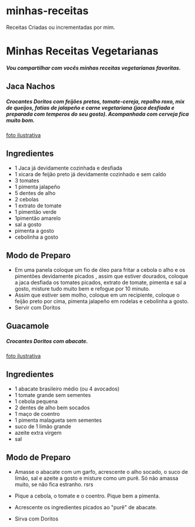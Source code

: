 # minhas-receitas
Receitas Criadas ou incrementadas por mim.

# Minhas Receitas Vegetarianas

<h5>Vou compartilhar com vocês minhas receitas vegetarianas favoritas.</h5>



<h2>  Jaca Nachos
</h2>



<h5>Crocantes Doritos com feijões pretos, tomate-cereja, repolho roxo, mix de queijos, fatias de jalapeño e carne vegetariana (jaca desfiada e preparada com temperos do seu gosto). Acompanhada com cerveja fica muito bom.</h5>



[foto ilustrativa](https://media.gazetadopovo.com.br/bomgourmet/2019/01/nachos-vegetariano-outback-c438b510.jpg)



<h2>Ingredientes</h2>

- 1 Jaca já devidamente cozinhada e desfiada
- 1 xicara de feijão preto já devidamente cozinhado e sem caldo
- 3 tomates
- 1 pimenta jalapeño
- 5 dentes de alho
- 2 cebolas
- 1 extrato de tomate
- 1 pimentão verde 
- 1pimentão amarelo 
-  sal a gosto 
- pimenta a gosto
- cebolinha a gosto



<h2>Modo de Preparo</h2>

- Em uma panela coloque um fio de óleo para fritar a cebola o alho e os pimentões devidamente picados   , assim que estiver dourados, coloque a jaca desfiada os tomates picados, extrato de tomate, pimenta e sal a gosto, misture tudo muito bem e refogue por 10 minuto.
- Assim que estiver sem molho, coloque em um recipiente, coloque o feijão preto por cima, pimenta jalapeño em rodelas e cebolinha a gosto.
- Servir com Doritos 





<h2>Guacamole
</h2>



<h5>Crocantes Doritos com abacate.</h5>



[foto ilustrativa](https://malasepanelas.com/wp-content/uploads/2020/07/guacamole.jpg)



<h2>Ingredientes</h2>



- 1 abacate brasileiro médio (ou 4 avocados)
- 1 tomate grande sem sementes
- 1 cebola pequena
- 2 dentes de alho bem socados
- 1 maço de coentro
- 1 pimenta malagueta sem sementes
- suco de 1 limão grande
- azeite extra virgem
- sal



<h2>Modo de Preparo</h2>



- Amasse o abacate com um garfo, acrescente o alho socado, o suco de limão, sal e azeite a gosto e misture como um purê. Só não amassa muito, se não fica estranho. rsrs 

- Pique a cebola, o tomate e o coentro. Pique bem a pimenta.

- Acrescente os ingredientes picados ao "purê" de abacate.

- Sirva com Doritos 